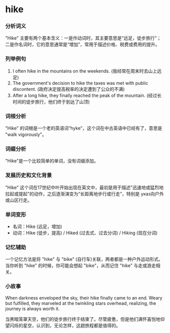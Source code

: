 # hike

### 分析词义

  

"Hike" 主要有两个基本含义：一是作动词时，其主要意思是“远足，徒步旅行”；二是作名词时，它的意思通常是“增加”，常用于描述价格、税费或费用的提升。

  

### 列举例句

  

1.  I often hike in the mountains on the weekends. (我经常在周末时去山上远足)
2.  The government's decision to hike the taxes was met with public discontent. (政府决定提高税率的决定遭到了公众的不满)
3.  After a long hike, they finally reached the peak of the mountain. (经过长时间的徒步旅行，他们终于到达了山顶)

  

### 词根分析

  

"Hike" 的词根是一个老的英语词“hyke”，这个词在中古英语中已经有了，意思是 "walk vigorously"。

  

### 词缀分析

  

"Hike"是一个比较简单的单词，没有词缀添加。

  

### 发展历史和文化背景

  

"Hike" 这个词在17世纪中叶开始出现在英文中，最初是用于描述"迅速地或猛烈地拉起或提起"的动作，之后逐渐演变为“长距离地步行或行走”，特别是 указ向户外或山区行走。

  

### 单词变形

  

*   名词：Hike (远足，增加)
*   动词：Hike (徒步，提高) / Hiked (过去式、过去分词) / Hiking (现在分词)

  

### 记忆辅助

  

一个记忆方法是将 "hike" 与 "bike" (自行车)关联，两者都是一种户外运动形式。当你听到 "hike" 的时候，你可能会想起 "bike"，从而记住 "hike" 与走或游走相关。

  

### 小故事

  

When darkness enveloped the sky, their hike finally came to an end. Weary but fulfilled, they marveled at the twinkling stars overhead, realizing, the journey is always worth it.

  

当黑暗笼罩天空，他们的徒步旅行终于结束了。尽管疲惫，但是他们满怀喜悦地仰望闪烁的星空，认识到，无论怎样，这趟旅程都是值得的。
